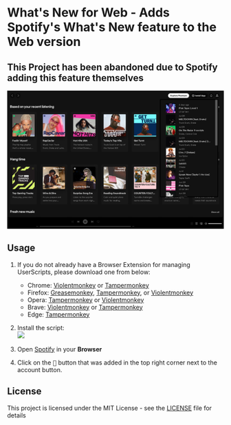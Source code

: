 # What's New for Web - Adds Spotify's What's New feature to the Web version
## This Project has been abandoned due to Spotify adding this feature themselves 
![A screenshot of the user interface](img\Example.PNG)

## Usage
1. If you do not already have a Browser Extension for managing UserScripts, please download one from below:  
   * Chrome: [Violentmonkey][chrome_violentmonkey] or [Tampermonkey][chrome_tampermonkey]
   * Firefox: [Greasemonkey][firefox_greasemonkey], [Tampermonkey][firefox_tampermonkey], or [Violentmonkey][firefox_violentmonkey]  
   * Opera: [Tampermonkey][opera_tampermonkey] or [Violentmonkey][opera_violentmonkey]
   * Brave: [Violentmonkey][chrome_violentmonkey] or [Tampermonkey][chrome_tampermonkey]
   * Edge: [Tampermonkey][edge_tampermonkey]

2. Install the script:  
[![][greasyfork_icon]][greasyfork_url]

3. Open <a href="https://open.spotify.com/" target="_blank">Spotify</a> in your __Browser__

4. Click on the <kbd>🔔</kbd> button that was added in the top right corner next to the account button.
   
## License
This project is licensed under the MIT License - see the [LICENSE](LICENSE) file for details

<!-- links -->
  [greasyfork_icon]: https://user-images.githubusercontent.com/3372598/166113712-1bc3d654-1342-4f1e-9845-21c3b21524b1.png
  [greasyfork_url]: <https://greasyfork.org/en/scripts/472748-what-s-new-for-web> "Get What's New for Web from GreasyFork"

<!-- Extensions -->
  [chrome_violentmonkey]: https://chrome.google.com/webstore/detail/violent-monkey/jinjaccalgkegednnccohejagnlnfdag
  [chrome_tampermonkey]: https://chrome.google.com/webstore/detail/tampermonkey/dhdgffkkebhmkfjojejmpbldmpobfkfo
  [firefox_greasemonkey]: https://addons.mozilla.org/firefox/addon/greasemonkey/
  [firefox_tampermonkey]: https://addons.mozilla.org/firefox/addon/tampermonkey/
  [firefox_violentmonkey]: https://addons.mozilla.org/firefox/addon/violentmonkey/
  [edge_tampermonkey]: https://microsoftedge.microsoft.com/addons/detail/tampermonkey/iikmkjmpaadaobahmlepeloendndfphd
  [opera_tampermonkey]: https://addons.opera.com/extensions/details/tampermonkey-beta/
  [opera_violentmonkey]: https://addons.opera.com/extensions/details/violent-monkey/
